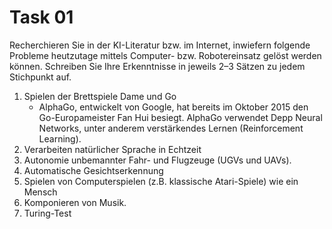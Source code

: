 # Task 01

Recherchieren Sie in der KI-Literatur bzw. im Internet, inwiefern folgende Probleme heutzutage
mittels Computer- bzw. Robotereinsatz gelöst werden können. Schreiben Sie Ihre Erkenntnisse in jeweils 2–3 Sätzen zu jedem Stichpunkt auf.

1. Spielen der Brettspiele Dame und Go
   - AlphaGo, entwickelt von Google, hat bereits im Oktober 2015 den Go-Europameister Fan Hui besiegt. AlphaGo verwendet Depp Neural Networks, unter anderem verstärkendes Lernen (Reinforcement Learning).
2. Verarbeiten natürlicher Sprache in Echtzeit
3. Autonomie unbemannter Fahr- und Flugzeuge (UGVs und UAVs).
4. Automatische Gesichtserkennung
5. Spielen von Computerspielen (z.B. klassische Atari-Spiele) wie ein Mensch
6. Komponieren von Musik.
7. Turing-Test
